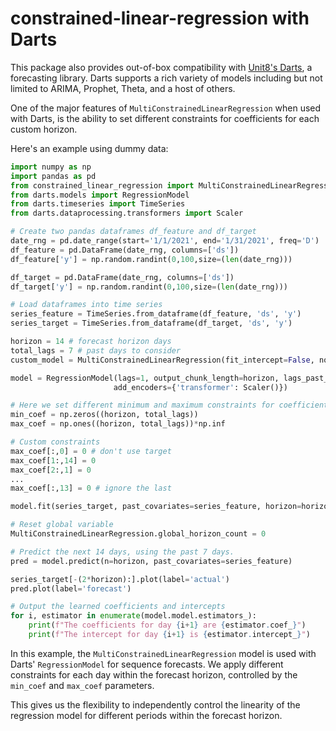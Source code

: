 # constrained-linear-regression with Darts

This package also provides out-of-box compatibility with [Unit8's Darts](https://unit8co.github.io/darts/), a forecasting library. Darts supports a rich variety of models including but not limited to ARIMA, Prophet, Theta, and a host of others. 

One of the major features of `MultiConstrainedLinearRegression` when used with Darts, is the ability to set different constraints for coefficients for each custom horizon.

Here's an example using dummy data:

```Python
import numpy as np
import pandas as pd
from constrained_linear_regression import MultiConstrainedLinearRegression
from darts.models import RegressionModel
from darts.timeseries import TimeSeries
from darts.dataprocessing.transformers import Scaler

# Create two pandas dataframes df_feature and df_target
date_rng = pd.date_range(start='1/1/2021', end='1/31/2021', freq='D')
df_feature = pd.DataFrame(date_rng, columns=['ds'])
df_feature['y'] = np.random.randint(0,100,size=(len(date_rng)))

df_target = pd.DataFrame(date_rng, columns=['ds'])
df_target['y'] = np.random.randint(0,100,size=(len(date_rng)))

# Load dataframes into time series
series_feature = TimeSeries.from_dataframe(df_feature, 'ds', 'y')
series_target = TimeSeries.from_dataframe(df_target, 'ds', 'y')

horizon = 14 # forecast horizon days
total_lags = 7 # past days to consider
custom_model = MultiConstrainedLinearRegression(fit_intercept=False, nonnegative=True)

model = RegressionModel(lags=1, output_chunk_length=horizon, lags_past_covariates=total_lags, model=custom_model, multi_models=True,
                       add_encoders={'transformer': Scaler()})
```
```Python
# Here we set different minimum and maximum constraints for coefficients for each horizon.
min_coef = np.zeros((horizon, total_lags))
max_coef = np.ones((horizon, total_lags))*np.inf

# Custom constraints
max_coef[:,0] = 0 # don't use target
max_coef[1:,14] = 0 
max_coef[2:,1] = 0 
...
max_coef[:,13] = 0 # ignore the last
```
```Python
model.fit(series_target, past_covariates=series_feature, horizon=horizon)

# Reset global variable
MultiConstrainedLinearRegression.global_horizon_count = 0

# Predict the next 14 days, using the past 7 days.
pred = model.predict(n=horizon, past_covariates=series_feature)

series_target[-(2*horizon):].plot(label='actual')
pred.plot(label='forecast')

# Output the learned coefficients and intercepts
for i, estimator in enumerate(model.model.estimators_):
    print(f"The coefficients for day {i+1} are {estimator.coef_}")
    print(f"The intercept for day {i+1} is {estimator.intercept_}")
```
In this example, the `MultiConstrainedLinearRegression` model is used with Darts' `RegressionModel` for sequence forecasts. We apply different constraints for each day within the forecast horizon, controlled by the `min_coef` and `max_coef` parameters. 

This gives us the flexibility to independently control the linearity of the regression model for different periods within the forecast horizon.
